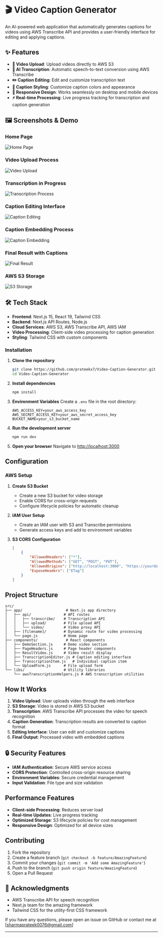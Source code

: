 # 🎬 Video Caption Generator

An AI-powered web application that automatically generates captions for videos using AWS Transcribe API and provides a user-friendly interface for editing and applying captions.

## ✨ Features

- **🎥 Video Upload**: Upload videos directly to AWS S3
- **🤖 AI Transcription**: Automatic speech-to-text conversion using AWS Transcribe
- **✏️ Caption Editing**: Edit and customize transcription text
- **🎨 Caption Styling**: Customize caption colors and appearance
- **📱 Responsive Design**: Works seamlessly on desktop and mobile devices
- **⚡ Real-time Processing**: Live progress tracking for transcription and caption generation

## 🖼️ Screenshots & Demo

### Home Page
![Home Page](public/images/home%20page.png)

### Video Upload Process
![Video Upload](public/images/uploading%20the%20video.png)

### Transcription in Progress
![Transcription Process](public/images/transcribing%20in%20process.png)

### Caption Editing Interface
![Caption Editing](public/images/editable%20caption%20words%20and%20font%20color.png)

### Caption Embedding Process
![Caption Embedding](public/images/embedding%20captions%20in%20the%20video.png)

### Final Result with Captions
![Final Result](public/images/final%20video%20with%20captions%20on%20the%20video.png)

### AWS S3 Storage
![S3 Storage](public/images/Files%20Stored%20in%20S3.png)

## 🛠️ Tech Stack

- **Frontend**: Next.js 15, React 19, Tailwind CSS
- **Backend**: Next.js API Routes, Node.js
- **Cloud Services**: AWS S3, AWS Transcribe API, AWS IAM
- **Video Processing**: Client-side video processing for caption generation
- **Styling**: Tailwind CSS with custom components


### Installation

1. **Clone the repository**
   ```bash
   git clone https://github.com/prateekx7/Video-Caption-Generator.git
   cd Video-Caption-Generator
   ```

2. **Install dependencies**
   ```bash
   npm install
   ```

3. **Environment Variables**
   Create a `.env` file in the root directory:
   ```env
   AWS_ACCESS_KEY=your_aws_access_key
   AWS_SECRET_ACCESS_KEY=your_aws_secret_access_key
   BUCKET_NAME=your_s3_bucket_name
   ```

4. **Run the development server**
   ```bash
   npm run dev
   ```

5. **Open your browser**
   Navigate to [http://localhost:3000](http://localhost:3000)

## Configuration

### AWS Setup

1. **Create S3 Bucket**
   - Create a new S3 bucket for video storage
   - Enable CORS for cross-origin requests
   - Configure lifecycle policies for automatic cleanup

2. **IAM User Setup**
   - Create an IAM user with S3 and Transcribe permissions
   - Generate access keys and add to environment variables

3. **S3 CORS Configuration**
   ```json
   [
       {
           "AllowedHeaders": ["*"],
           "AllowedMethods": ["GET", "POST", "PUT"],
           "AllowedOrigins": ["http://localhost:3000", "https://yourdomain.com"],
           "ExposeHeaders": ["ETag"]
       }
   ]
   ```

## Project Structure

```
src/
├── app/                    # Next.js app directory
│   ├── api/               # API routes
│   │   ├── transcribe/    # Transcription API
│   │   ├── upload/        # File upload API
│   │   └── video/         # Video proxy API
│   ├── [filename]/        # Dynamic route for video processing
│   └── page.js            # Home page
├── components/             # React components
│   ├── DemoSection.js     # Demo video section
│   ├── PageHeaders.js     # Page header components
│   ├── ResultVideo.js     # Video result display
│   ├── TranscriptionEditor.js # Caption editing interface
│   ├── TranscriptionItem.js   # Individual caption item
│   └── UploadForm.js      # File upload form
└── libs/                  # Utility libraries
    └── awsTranscriptionHelpers.js # AWS transcription utilities
```

## How It Works

1. **Video Upload**: User uploads video through the web interface
2. **S3 Storage**: Video is stored in AWS S3 bucket
3. **Transcription**: AWS Transcribe API processes the video for speech recognition
4. **Caption Generation**: Transcription results are converted to caption format
5. **Editing Interface**: User can edit and customize captions
6. **Final Output**: Processed video with embedded captions

## 🔒 Security Features

- **IAM Authentication**: Secure AWS service access
- **CORS Protection**: Controlled cross-origin resource sharing
- **Environment Variables**: Secure credential management
- **Input Validation**: File type and size validation

## Performance Features

- **Client-side Processing**: Reduces server load
- **Real-time Updates**: Live progress tracking
- **Optimized Storage**: S3 lifecycle policies for cost management
- **Responsive Design**: Optimized for all device sizes


## Contributing

1. Fork the repository
2. Create a feature branch (`git checkout -b feature/AmazingFeature`)
3. Commit your changes (`git commit -m 'Add some AmazingFeature'`)
4. Push to the branch (`git push origin feature/AmazingFeature`)
5. Open a Pull Request


## 🙏 Acknowledgments

- AWS Transcribe API for speech recognition
- Next.js team for the amazing framework
- Tailwind CSS for the utility-first CSS framework


If you have any questions, please open an issue on GitHub or contact me at [sharmaprateek0076@gmail.com]

---


